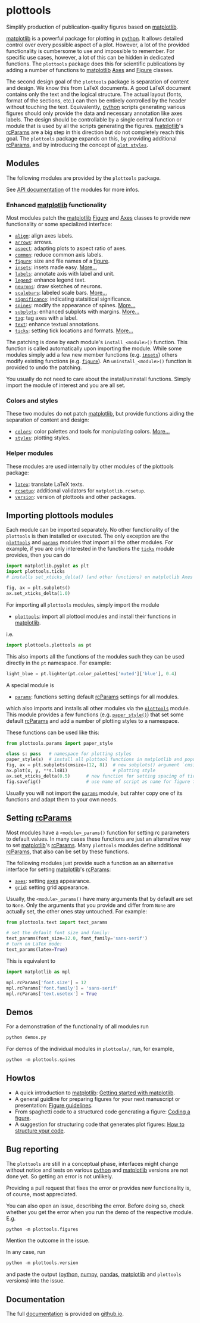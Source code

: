 # plottools

Simplify production of publication-quality figures based on [matplotlib].

[matplotlib] is a powerful package for plotting in [python]. It allows
detailed control over every possible aspect of a plot. However, a lot
of the provided functionality is cumbersome to use and impossible to
remember. For specific use cases, however, a lot of this can be hidden
in dedicated functions. The `plottools` package does this for
scientific publications by adding a number of functions to
[matplotlib] [Axes] and [Figure] classes.

The second design goal of the `plottools` package is separation of
content and design. We know this from LaTeX documents. A good LaTeX
document contains only the text and the logical structure. The actual
layout (fonts, format of the sections, etc.) can then be entirely
controlled by the header without touching the text. Equivalently,
[python] scripts generating various figures should only provide the
data and necessary annotation like axes labels. The design should be
controllable by a single central function or module that is used by
all the scripts generating the figures. [matplotlib]'s [rcParams] are
a big step in this direction but do not completely reach this
goal. The `plottools` package expands on this, by providing additional
[rcParams], and by introducing the concept of [`plot
styles`](https://bendalab.github.io/plottools/api/styles.html).


## Modules

The following modules are provided by the `plottools` package.

See [API documentation](https://bendalab.github.io/plottools/api) of the
modules for more infos.


### Enhanced [matplotlib] functionality

Most modules patch the [matplotlib] [Figure] and [Axes] classes to provide
new functionality or some specialized interface:

- [`align`](https://bendalab.github.io/plottools/api/align.html):
  align axes labels.
- [`arrows`](https://bendalab.github.io/plottools/api/arrows.html):
  arrows.
- [`aspect`](https://bendalab.github.io/plottools/api/aspect.html):
  adapting plots to aspect ratio of axes.
- [`common`](https://bendalab.github.io/plottools/api/common.html):
  reduce common axis labels.
- [`figure`](https://bendalab.github.io/plottools/api/figure.html):
  size and file names of a [figure].
- [`insets`](https://bendalab.github.io/plottools/api/insets.html):
  insets made easy. [More...](docs/insets.md)
- [`labels`](https://bendalab.github.io/plottools/api/labels.html):
  annotate axis with label and unit.
- [`legend`](https://bendalab.github.io/plottools/api/legend/html):
  enhance legend text.
- [`neurons`](https://bendalab.github.io/plottools/api/neurons.html):
  draw sketches of neurons.
- [`scalebars`](https://bendalab.github.io/plottools/api/scalebars.html):
  labeled scale bars. [More...](docs/scalebars.md)
- [`significance`](https://bendalab.github.io/plottools/api/significance.html):
  indicating statsitical significance.
- [`spines`](https://bendalab.github.io/plottools/api/spines.html):
  modify the appearance of spines. [More...](docs/spines.md)
- [`subplots`](https://bendalab.github.io/plottools/api/subplots.html):
  enhanced subplots with margins. [More...](docs/subplots.md)
- [`tag`](https://bendalab.github.io/plottools/api/tag.html):
  tag axes with a label.
- [`text`](https://bendalab.github.io/plottools/api/text.html):
  enhance textual annotations.
- [`ticks`](https://bendalab.github.io/plottools/api/ticks.html):
  setting tick locations and formats. [More...](docs/ticks.md)

The patching is done by each module's `install_<module>()`
function. This function is called automatically upon importing the
module. While some modules simply add a few new member functions
(e.g. [`insets`](https://bendalab.github.io/plottools/api/insets.html))
others modify existing functions
(e.g. [`figure`](https://bendalab.github.io/plottools/api/figure.html)).
An `uninstall_<module>()` function is provided to undo the patching.

You usually do not need to care about the install/uninstall
functions. Simply import the module of interest and you are all set.


### Colors and styles

These two modules do not patch [matplotlib], but provide functions
aiding the separation of content and design:

- [`colors`](https://bendalab.github.io/plottools/api/colors.html):
  color palettes and tools for manipulating colors. [More...](docs/colors.md)
- [`styles`](https://bendalab.github.io/plottools/api/styles.html):
  plotting styles.


### Helper modules

These modules are used internally by other modules of the plottools
package:

- [`latex`](https://bendalab.github.io/plottools/api/latex.html):
  translate LaTeX texts.
- [`rcsetup`](https://bendalab.github.io/plottools/api/rcsetup.html):
  additional validators for `matplotlib.rcsetup`. 
- [`version`](https://bendalab.github.io/plottools/api/version.html):
  version of plottools and other packages.


## Importing plottools modules

Each module can be imported separately. No other functionality of the
`plottools` is then installed or executed. The only exception are the
[`plottools`](https://bendalab.github.io/plottools/api/plottools.html)
and [`params`](https://bendalab.github.io/plottools/api/params.html)
modules that import all the other modules. For example, if you are
only interested in the functions the
[`ticks`](https://bendalab.github.io/plottools/api/ticks.html) module
provides, then you can do
```py
import matplotlib.pyplot as plt
import plottools.ticks
# installs set_xticks_delta() (and other functions) on matplotlib Axes class

fig, ax = plt.subplots()
ax.set_xticks_delta(1.0)
```

For importing all `plottools` modules, simply import the module

- [`plottools`](https://bendalab.github.io/plottools/api/plottools.html):
  import all plottool modules and install their functions in [matplotlib].

i.e.
```py
import plottools.plottools as pt 
```

This also imports all the functions of the modules such they can be used
directly in the `pt` namespace. For example:
```py
light_blue = pt.lighter(pt.color_palettes['muted']['blue'], 0.4)
```

A special module is

- [`params`](https://bendalab.github.io/plottools/api/params.html):
  functions setting default [rcParams] settings for all modules.

which also imports and installs all other modules via the
[`plottools`](https://bendalab.github.io/plottools/api/plottools.html)
module. This module provides a few functions
(e.g. [`paper_style()`](https://bendalab.github.io/plottools/api/params.html#plottools.params.paper_style))
that set some default [rcParams] and add a number of plotting styles
to a namespace.

These functions can be used like this:
```py
from plottools.params import paper_style

class s: pass   # namespace for plotting styles
paper_style(s)  # install all plottool functions in matplotlib and populate s with plotting styles
fig, ax = plt.subplots(cmsize=(12, 8))  # new subplots() argument `cmsize`
ax.plot(x, y, **s.lsB1)                 # plotting style
ax.set_xticks_delta(0.5)      # new function for setting spacing of tick marks
fig.savefig()                 # use name of script as name for figure file
```

Usually you will not import the
[`params`](https://bendalab.github.io/plottools/api/params.html)
module, but rahter copy one of its functions and adapt them to your
own needs.


## Setting [rcParams]

Most modules have a `<module>_params()` function for setting rc
parameters to default values. In many cases these functions are just
an alternative way to set [matplotlib]'s [rcParams].  Many `plottools`
modules define additional [rcParams], that also can be set by these
functions.

The following modules just provide such a function as an alternative
interface for setting [matplotlib]'s [rcParams]:

- [`axes`](https://bendalab.github.io/plottools/api/axes.html):
  setting [axes] appearance.
- [`grid`](https://bendalab.github.io/plottools/api/git.html):
  setting grid appearance.

Usually, the `<module>_params()` have many arguments that by default
are set to `None`. Only the arguments that you provide and differ from
`None` are actually set, the other ones stay untouched. For example:
```py
from plottools.text import text_params

# set the default font size and family:
text_params(font_size=12.0, font_family='sans-serif')
# turn on LaTex mode:
text_params(latex=True)
```
This is equivalent to
```py
import matplotlib as mpl

mpl.rcParams['font.size'] = 12
mpl.rcParams['font.family'] = 'sans-serif'
mpl.rcParams['text.usetex'] = True
```


## Demos

For a demonstration of the functionality of all modules run
```py
python demos.py
```
For demos of the individual modules in `plottools/`, 
run, for example,
```py
python -m plottools.spines
```

## Howtos

- A quick introduction to [matplotlib]: [Getting started with
  matplotlib](docs/starter.md).
- A general guidline for preparing figures for your next manuscript or
  presentation: [Figure guidelines](docs/guide.md).
- From spaghetti code to a structured code generating a figure:
  [Coding a figure](docs/code.md).
- A suggestion for structuring code that generates plot figures:
  [How to structure your code](docs/structure.md).


## Bug reporting

The `plottools` are still in a conceptual phase, interfaces might
change without notice and tests on various [python] and [matplotlib]
versions are not done yet. So getting an error is not unlikely.

Providing a pull request that fixes the error or provides new
functionality is, of course, most appreciated.

You can also open an issue, describing the error. Before doing so,
check whether you get the error when you run the demo of the
respective module. E.g.
```py
python -m plottools.figures
```
Mention the outcome in the issue.

In any case, run
```py
python -m plottools.version
```
and paste the output ([python], [numpy], [pandas], [matplotlib] and
`plottools` versions) into the issue.


## Documentation

The full [documentation](https://bendalab.github.io/plottools) is provided on 
[github.io](https://bendalab.github.io/plottools).


[matplotlib]: https://matplotlib.org/
[axes]: https://matplotlib.org/stable/api/axes_api.html
[figure]: https://matplotlib.org/stable/api/figure_api.html#matplotlib.figure.Figure
[rcParams]: https://matplotlib.org/stable/tutorials/introductory/customizing.html
[python]: https://docs.python.org/3/
[numpy]: https://numpy.org/
[pandas]: https://pandas.pydata.org/